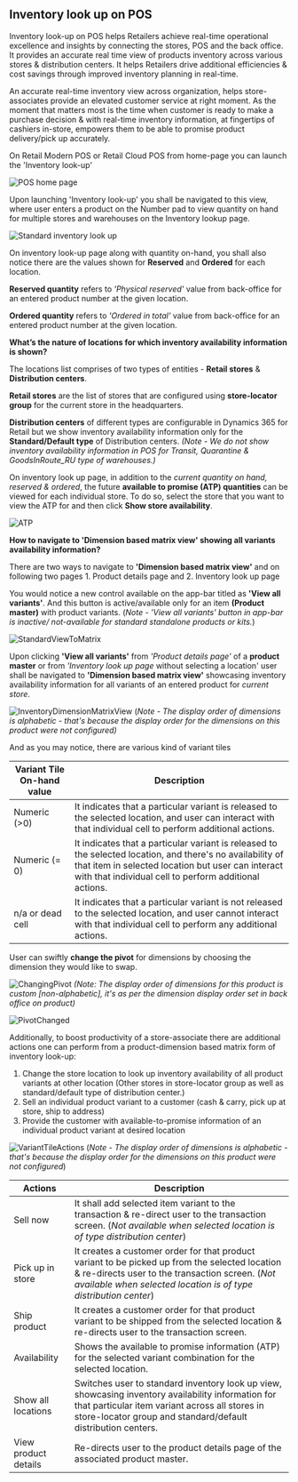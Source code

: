 
## Inventory look up on POS 


Inventory look-up on POS helps Retailers achieve real-time operational excellence and insights by connecting the stores, POS and the back office. It provides an accurate real time view of products inventory across various stores & distribution centers. It helps Retailers drive additional efficiencies & cost savings through improved inventory planning in real-time. 

An accurate real-time inventory view across organization, helps store-associates provide an elevated customer service at right moment. As the moment that matters most is the time when customer is ready to make a purchase decision & with real-time inventory information, at fingertips of cashiers in-store, empowers them to be able to promise product delivery/pick up accurately. 

On Retail Modern POS or Retail Cloud POS from home-page you can launch the 'Inventory look-up'

![POS home page](media/POSHomepage.png)

Upon launching 'Inventory look-up' you shall be navigated to this view, where user enters a product on the Number pad to view quantity on hand for multiple stores and warehouses on the Inventory lookup page. 

![Standard inventory look up](media/InventoryLookUp.png)

On inventory look-up page along with quantity on-hand, you shall also notice there are the values shown for **Reserved** and **Ordered** for each location. 

**Reserved quantity** refers to *'Physical reserved'* value from back-office for an entered product number at the given location.

**Ordered quantity** refers to *'Ordered in total'* value from back-office for an entered product number at the given location. 

**What’s the nature of locations for which inventory availability information is shown?**

The locations list comprises of two types of entities - **Retail stores** & **Distribution centers**. 

**Retail stores** are the list of stores that are configured using **store-locator group** for the current store in the headquarters. 

**Distribution centers** of different types are configurable in Dynamics 365 for Retail but we show inventory availability information only for the **Standard/Default type** of Distribution centers. *(Note - We do not show inventory availability information in POS for Transit, Quarantine & GoodsInRoute_RU type of warehouses.)*

On inventory look up page, in addition to the *current quantity on hand, reserved & ordered*, the future **available to promise (ATP) quantities** can be viewed for each individual store. To do so, select the store that you want to view the ATP for and then click **Show store availability**.

![ATP](media/ATP.png)

**How to navigate to 'Dimension based matrix view' showing all variants availability information?**

There are two ways to navigate to **'Dimension based matrix view'** and on following two pages 
	1. Product details page and
	2. Inventory look up page

You would notice a new control available on the app-bar titled as **'View all variants'**. And this button is active/available only for an item **(Product master)** with product variants. (*Note - 'View all variants' button in app-bar is inactive/ not-available for standard standalone products or kits.*)

![StandardViewToMatrix](media/StandardToMatrix.png)

Upon clicking **'View all variants'** from *'Product details page'* of a **product master** or from *'Inventory look up page* without selecting a location' user shall be navigated to **'Dimension based matrix view'** showcasing inventory availability information for all variants of an entered product for *current store*.

![InventoryDimensionMatrixView](media/Matrix.png)
(*Note - The display order of dimensions is alphabetic - that's because the display order for the dimensions on this product were not configured)*

And as you may notice, there are various kind of variant tiles 

| **Variant Tile On-hand value** | **Description**                                                                                                                                                                                                               |
|----------------------------|---------------------------------------------------------------------------------------------------------------------------------------------------------------------------------------------------------------------------|
| Numeric (>0)               | It indicates that a particular variant is released to the selected location, and user can interact with that individual cell to perform additional actions.                                                               |
| Numeric (= 0)              | It indicates that a particular variant is released to the selected location, and there's no availability of that item in selected location but user can interact with that individual cell to perform additional actions. |
| n/a or dead cell           | It indicates that a particular variant is not released to the selected location, and user cannot interact with that individual cell to perform any additional actions.                                                    |


User can swiftly **change the pivot** for dimensions by choosing the dimension they would like to swap.

![ChangingPivot](media/ChangePivot.png)
*(Note: The display order of dimensions for this product is custom [non-alphabetic], it's as per the dimension display order set in back office on product)*

![PivotChanged](media/PivotChanged.png)

Additionally, to boost productivity of a store-associate there are additional actions one can perform from a product-dimension based matrix form of inventory look-up:
 
1. Change the store location to look up inventory availability of all product variants at other location (Other stores in store-locator group as well as standard/default type of distribution center.) 
1. Sell an individual product variant to a customer (cash & carry, pick up at store, ship to address) 
1. Provide the customer with available-to-promise information of an individual product variant at desired location 

![VariantTileActions](media/VariantActions.png)
(*Note - The display order of dimensions is alphabetic - that's because the display order for the dimensions on this product were not configured*) 

| **Actions**              | **Description**                                                                                                                                                                                                          |
|----------------------|----------------------------------------------------------------------------------------------------------------------------------------------------------------------------------------------------------------------|
| Sell now             | It shall add selected item variant to the transaction & re-direct user to the transaction screen. (*Not available when selected location is of type distribution center*)                                             |
| Pick up in store     | It creates a customer order for that product variant to be picked up from the selected location & re-directs user to the transaction screen. (*Not available when selected location is of type distribution center*)     |
| Ship product         | It creates a customer order for that product variant to be shipped from the selected location & re-directs user to the transaction screen.                                                                              |
| Availability         | Shows the available to promise information (ATP) for the selected variant combination for the selected location.                                                                                                     |
| Show all locations      | Switches user to standard inventory look up view, showcasing inventory availability information for that particular item variant across all stores in store-locator group and standard/default distribution centers. |
| View product details | Re-directs user to the product details page of the associated product master.                                                                                                                                        |
